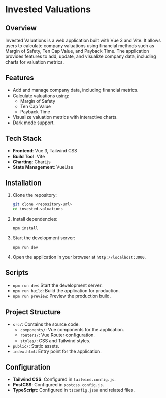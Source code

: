 # Invested Valuations

## Overview

Invested Valuations is a web application built with Vue 3 and Vite. It allows users to calculate company valuations using financial methods such as Margin of Safety, Ten Cap Value, and Payback Time. The application provides features to add, update, and visualize company data, including charts for valuation metrics.

## Features

- Add and manage company data, including financial metrics.
- Calculate valuations using:
  - Margin of Safety
  - Ten Cap Value
  - Payback Time
- Visualize valuation metrics with interactive charts.
- Dark mode support.

## Tech Stack

- **Frontend**: Vue 3, Tailwind CSS
- **Build Tool**: Vite
- **Charting**: Chart.js
- **State Management**: VueUse

## Installation

1. Clone the repository:

   ```bash
   git clone <repository-url>
   cd invested-valuations
   ```

2. Install dependencies:

   ```bash
   npm install
   ```

3. Start the development server:

   ```bash
   npm run dev
   ```

4. Open the application in your browser at `http://localhost:3000`.

## Scripts

- `npm run dev`: Start the development server.
- `npm run build`: Build the application for production.
- `npm run preview`: Preview the production build.

## Project Structure

- `src/`: Contains the source code.
  - `components/`: Vue components for the application.
  - `routers/`: Vue Router configuration.
  - `styles/`: CSS and Tailwind styles.
- `public/`: Static assets.
- `index.html`: Entry point for the application.

## Configuration

- **Tailwind CSS**: Configured in `tailwind.config.js`.
- **PostCSS**: Configured in `postcss.config.js`.
- **TypeScript**: Configured in `tsconfig.json` and related files.
